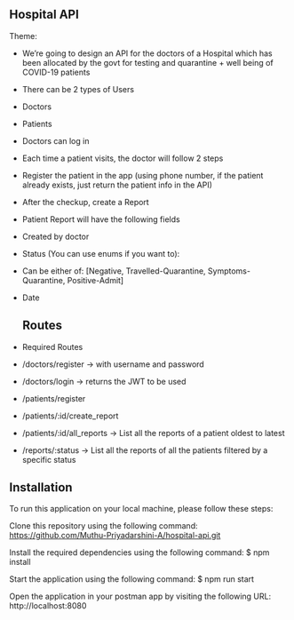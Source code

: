 Hospital API
-------------

Theme:
- We’re going to design an API for the doctors of a Hospital which has been allocated by the
govt for testing and quarantine + well being of COVID-19 patients
- There can be 2 types of Users
- Doctors
- Patients
- Doctors can log in
- Each time a patient visits, the doctor will follow 2 steps
- Register the patient in the app (using phone number, if the patient already exists, just
return the patient info in the API)
- After the checkup, create a Report
- Patient Report will have the following fields
- Created by doctor
- Status (You can use enums if you want to):
- Can be either of: [Negative, Travelled-Quarantine, Symptoms-Quarantine,
Positive-Admit]
- Date

  Routes
  -------
- Required Routes
- /doctors/register → with username and password
- /doctors/login → returns the JWT to be used
- /patients/register
- /patients/:id/create_report
- /patients/:id/all_reports → List all the reports of a patient oldest to latest
- /reports/:status → List all the reports of all the patients filtered by a specific status

Installation
--------------

To run this application on your local machine, please follow these steps:

Clone this repository using the following command: https://github.com/Muthu-Priyadarshini-A/hospital-api.git

Install the required dependencies using the following command: $ npm install

Start the application using the following command: $ npm run start

Open the application in your postman app by visiting the following URL: http://localhost:8080
